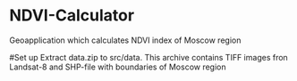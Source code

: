 # NDVI-Calculator
Geoapplication which calculates NDVI index of Moscow region

#Set up
Extract data.zip to src/data.
This archive contains TIFF images fron Landsat-8 and SHP-file with boundaries of Moscow region
